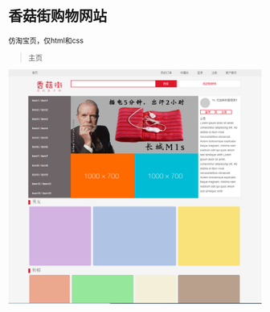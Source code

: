 # 香菇街购物网站

仿淘宝页，仅html和css

> 主页

![image](https://github.com/yzhang2294/Shopping-website-homepage/raw/master/gitImage/main.png)
